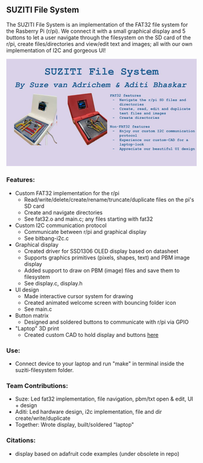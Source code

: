 ## SUZITI File System
The SUZITI File System is an implementation of the FAT32 file system for the Rasberry Pi (r/pi). We connect it with a small graphical display and 5 buttons to let a user navigate through the filesystem on the SD card of the r/pi, create files/directories and view/edit text and images; all with our own implementation of I2C and gorgeous UI!

![Photo of Suziti Filesystem](demo_materials/suziti.jpg)

### Features:
 - Custom FAT32 implementation for the r/pi
    - Read/write/delete/create/rename/truncate/duplicate files on the pi's SD card
    - Create and navigate directories
    - See fat32.o and main.c; any files starting with fat32
 - Custom I2C communication protocol
    - Communicate between r/pi and graphical display
    - See bitbang-i2c.c
 - Graphical display
    -  Created driver for SSD1306 OLED display based on datasheet
    -  Supports graphics primitives (pixels, shapes, text) and PBM image display
    -  Added support to draw on PBM (image) files and save them to filesystem
    -  See display.c, display.h
  - UI design
    - Made interactive cursor system for drawing
    - Created animated welcome screen with bouncing folder icon
    - See main.c
  - Button matrix
    - Designed and soldered buttons to communicate with r/pi via GPIO
  - "Laptop" 3D print
    - Created custom CAD to hold display and buttons [here](https://cad.onshape.com/documents/8ae28c1d1a02ab9bf86b04ab/w/4935831e12860cc02aea9ffd/e/c0c3fcff074e33fbb3bb3b89)

### Use:
  - Connect device to your laptop and run "make" in terminal inside the suziti-filesystem folder. 
 
### Team Contributions:
 - Suze: Led fat32 implementation, file navigation, pbm/txt open & edit, UI + design
 - Aditi: Led hardware design, i2c implementation, file and dir create/write/duplicate
 - Together: Wrote display, built/soldered "laptop"

### Citations:
 - display based on adafruit code examples (under obsolete in repo)
